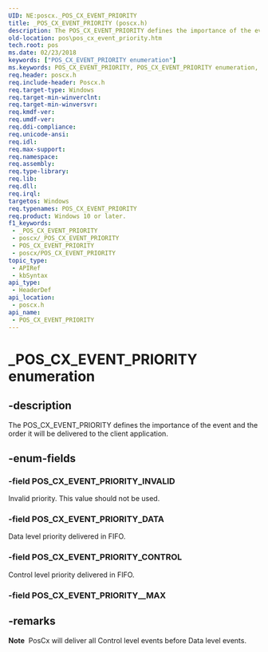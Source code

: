 ```yaml
---
UID: NE:poscx._POS_CX_EVENT_PRIORITY
title: _POS_CX_EVENT_PRIORITY (poscx.h)
description: The POS_CX_EVENT_PRIORITY defines the importance of the event and the order it will be delivered to the client application.
old-location: pos\pos_cx_event_priority.htm
tech.root: pos
ms.date: 02/23/2018
keywords: ["POS_CX_EVENT_PRIORITY enumeration"]
ms.keywords: POS_CX_EVENT_PRIORITY, POS_CX_EVENT_PRIORITY enumeration, POS_CX_EVENT_PRIORITY_CONTROL, POS_CX_EVENT_PRIORITY_DATA, POS_CX_EVENT_PRIORITY_INVALID, _POS_CX_EVENT_PRIORITY, pos.pos_cx_event_priority, poscx/POS_CX_EVENT_PRIORITY, poscx/POS_CX_EVENT_PRIORITY_CONTROL, poscx/POS_CX_EVENT_PRIORITY_DATA, poscx/POS_CX_EVENT_PRIORITY_INVALID
req.header: poscx.h
req.include-header: Poscx.h
req.target-type: Windows
req.target-min-winverclnt: 
req.target-min-winversvr: 
req.kmdf-ver: 
req.umdf-ver: 
req.ddi-compliance: 
req.unicode-ansi: 
req.idl: 
req.max-support: 
req.namespace: 
req.assembly: 
req.type-library: 
req.lib: 
req.dll: 
req.irql: 
targetos: Windows
req.typenames: POS_CX_EVENT_PRIORITY
req.product: Windows 10 or later.
f1_keywords:
 - _POS_CX_EVENT_PRIORITY
 - poscx/_POS_CX_EVENT_PRIORITY
 - POS_CX_EVENT_PRIORITY
 - poscx/POS_CX_EVENT_PRIORITY
topic_type:
 - APIRef
 - kbSyntax
api_type:
 - HeaderDef
api_location:
 - poscx.h
api_name:
 - POS_CX_EVENT_PRIORITY
---
```


# _POS_CX_EVENT_PRIORITY enumeration


## -description

The POS_CX_EVENT_PRIORITY defines the importance of the event and the order it will be delivered to the client application.

## -enum-fields

### -field POS_CX_EVENT_PRIORITY_INVALID

Invalid priority. This value should not be used.

### -field POS_CX_EVENT_PRIORITY_DATA

Data level priority delivered in FIFO.

### -field POS_CX_EVENT_PRIORITY_CONTROL

Control level priority delivered in FIFO.

### -field POS_CX_EVENT_PRIORITY__MAX

## -remarks

<div class="alert"><b>Note</b>  PosCx will deliver all Control level events before Data level events.</div>
<div> </div>

